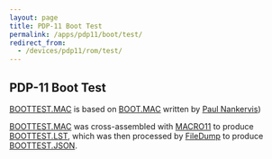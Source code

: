```yaml
---
layout: page
title: PDP-11 Boot Test
permalink: /apps/pdp11/boot/test/
redirect_from:
  - /devices/pdp11/rom/test/
---
```


PDP-11 Boot Test
----------------

[BOOTTEST.MAC](BOOTTEST.mac) is based on [BOOT.MAC](http://skn.noip.me/pdp11/boot.mac) written by [Paul Nankervis](mailto:paulnank@hotmail.com))

[BOOTTEST.MAC](BOOTTEST.mac) was cross-assembled with [MACRO11](https://github.com/shattered/macro11) to produce [BOOTTEST.LST](BOOTTEST.lst),
which was then processed by [FileDump](/modules/filedump/) to produce [BOOTTEST.JSON](BOOTTEST.json).
